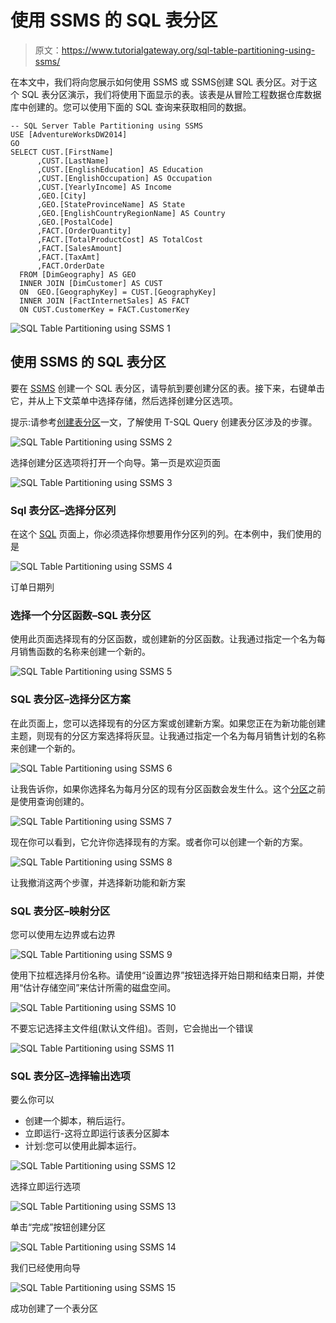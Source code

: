 # 使用 SSMS 的 SQL 表分区

> 原文：<https://www.tutorialgateway.org/sql-table-partitioning-using-ssms/>

在本文中，我们将向您展示如何使用 SSMS 或 SSMS创建 SQL 表分区。对于这个 SQL 表分区演示，我们将使用下面显示的表。该表是从冒险工程数据仓库数据库中创建的。您可以使用下面的 SQL 查询来获取相同的数据。

```
-- SQL Server Table Partitioning using SSMS
USE [AdventureWorksDW2014]
GO
SELECT CUST.[FirstName]
      ,CUST.[LastName]
      ,CUST.[EnglishEducation] AS Education
      ,CUST.[EnglishOccupation] AS Occupation
      ,CUST.[YearlyIncome] AS Income
      ,GEO.[City]
      ,GEO.[StateProvinceName] AS State
      ,GEO.[EnglishCountryRegionName] AS Country
      ,GEO.[PostalCode]
	  ,FACT.[OrderQuantity]
      ,FACT.[TotalProductCost] AS TotalCost
      ,FACT.[SalesAmount]
      ,FACT.[TaxAmt]
	  ,FACT.OrderDate
  FROM [DimGeography] AS GEO
  INNER JOIN [DimCustomer] AS CUST
  ON  GEO.[GeographyKey] = CUST.[GeographyKey]
  INNER JOIN [FactInternetSales] AS FACT
  ON CUST.CustomerKey = FACT.CustomerKey
```

![SQL Table Partitioning using SSMS 1](img/bda27a7ff9225e4c564caf6913d4de69.png)

## 使用 SSMS 的 SQL 表分区

要在 [SSMS](https://www.tutorialgateway.org/sql-server-management-studio/) 创建一个 SQL 表分区，请导航到要创建分区的表。接下来，右键单击它，并从上下文菜单中选择存储，然后选择创建分区选项。

提示:请参考[创建表分区](https://www.tutorialgateway.org/table-partitioning-in-sql-server/)一文，了解使用 T-SQL Query 创建表分区涉及的步骤。

![SQL Table Partitioning using SSMS 2](img/e060dd64bbfa34c5066caa3a7945134f.png)

选择创建分区选项将打开一个向导。第一页是欢迎页面

![SQL Table Partitioning using SSMS 3](img/32753ff5d4a704210e46afb218ad13ac.png)

### Sql 表分区–选择分区列

在这个 [SQL](https://www.tutorialgateway.org/sql/) 页面上，你必须选择你想要用作分区列的列。在本例中，我们使用的是

![SQL Table Partitioning using SSMS 4](img/62865b06f4cf4a08637655a1597a9a25.png)

订单日期列

### 选择一个分区函数–SQL 表分区

使用此页面选择现有的分区函数，或创建新的分区函数。让我通过指定一个名为每月销售函数的名称来创建一个新的。

![SQL Table Partitioning using SSMS 5](img/7fbf0b430cea8ad174962061c9c3ec8b.png)

### SQL 表分区–选择分区方案

在此页面上，您可以选择现有的分区方案或创建新方案。如果您正在为新功能创建主题，则现有的分区方案选择将灰显。让我通过指定一个名为每月销售计划的名称来创建一个新的。

![SQL Table Partitioning using SSMS 6](img/4e3dd9c027ed26435b93c3f98cedf14e.png)

让我告诉你，如果你选择名为每月分区的现有分区函数会发生什么。这个[分区](https://www.tutorialgateway.org/table-partitioning-in-sql-server/)之前是使用查询创建的。

![SQL Table Partitioning using SSMS 7](img/192f53b16f0b7d2c7f37b60ba03468e9.png)

现在你可以看到，它允许你选择现有的方案。或者你可以创建一个新的方案。

![SQL Table Partitioning using SSMS 8](img/9ac19e46ff517f826a600938424bf102.png)

让我撤消这两个步骤，并选择新功能和新方案

### SQL 表分区–映射分区

您可以使用左边界或右边界

![SQL Table Partitioning using SSMS 9](img/fdef7dd0f64d83132a6a3d2faa5e1ff9.png)

使用下拉框选择月份名称。请使用“设置边界”按钮选择开始日期和结束日期，并使用“估计存储空间”来估计所需的磁盘空间。

![SQL Table Partitioning using SSMS 10](img/dce87e61ea9632cc07164634a36bea69.png)

不要忘记选择主文件组(默认文件组)。否则，它会抛出一个错误

![SQL Table Partitioning using SSMS 11](img/1012c2376132ffb2e3e5ac44b9bf323b.png)

### SQL 表分区–选择输出选项

要么你可以

*   创建一个脚本，稍后运行。
*   立即运行-这将立即运行该表分区脚本
*   计划:您可以使用此脚本运行。

![SQL Table Partitioning using SSMS 12](img/58dde9ab29296b8adb1f345609b46778.png)

选择立即运行选项

![SQL Table Partitioning using SSMS 13](img/b71da6e7237424d5935d123a8a7c52b8.png)

单击“完成”按钮创建分区

![SQL Table Partitioning using SSMS 14](img/1c410b327c4b48d478dc658c9c843000.png)

我们已经使用向导

![SQL Table Partitioning using SSMS 15](img/b6e62d5cae8031ea9cb7ec2a5b4ff67a.png)

成功创建了一个表分区